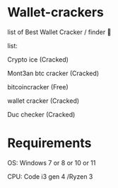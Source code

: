 # Wallet-crackers
list of Best Wallet Cracker / finder 🔐

list:

Crypto ice (Cracked)

Mont3an btc cracker (Cracked)

bitcoincracker (Free)

wallet cracker (Cracked)

Duc checker (Cracked)

# Requirements
OS: Windows 7 or 8 or 10 or 11

CPU: Code i3 gen 4 /Ryzen 3

